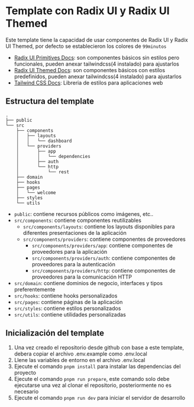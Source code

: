 # Template con Radix UI y Radix UI Themed

Este template tiene la capacidad de usar componentes de Radix UI y Radix UI Themed, por defecto se establecieron los colores de `99minutos`

- [Radix UI Primitives Docs](https://www.radix-ui.com/primitives/docs/overview/introduction): son componentes básicos sin estilos pero funcionales, pueden anexar tailwindcss(4 instalado) para ajustarlos
- [Radix UI Themed Docs](https://www.radix-ui.com/themes/docs/overview/getting-started): son componentes básicos con estilos predefinidos, pueden anexar tailwindcss(4 instalado) para ajustarlos
- [Tailwind CSS Docs](https://tailwindcss.com/): Libreria de estilos para aplicaciones web

## Estructura del template

```
.
├── public
└── src
    ├── components
    │   ├── layouts
    │   │   └── dashboard
    │   └── providers
    │       ├── app
    │       │   └── dependencies
    │       ├── auth
    │       └── http
    │           └── rest
    ├── domain
    ├── hooks
    ├── pages
    │   └── welcome
    ├── styles
    └── utils
```

- `public`: contiene recursos públicos como imágenes, etc..
- `src/components`: contiene componentes reutilizables
  - `src/components/layouts`: contiene los layouts disponibles para diferentes presentaciones de la aplicación
  - `src/components/providers`: contiene componentes de proveedores
    - `src/components/providers/app`: contiene componentes de proveedores para la aplicación
    - `src/components/providers/auth`: contiene componentes de proveedores para la autenticación
    - `src/components/providers/http`: contiene componentes de proveedores para la comunicación HTTP
- `src/domain`: contiene dominios de negocio, interfaces y tipos preferentemente
- `src/hooks`: contiene hooks personalizados
- `src/pages`: contiene páginas de la aplicación
- `src/styles`: contiene estilos personalizados
- `src/utils`: contiene utilidades personalizadas

## Inicialización del template

1. Una vez creado el repositorio desde github con base a este template, debera copiar el archivo .env.example como .env.local
2. Llene las variables de entorno en el archivo .env.local
3. Ejecute el comando `pnpm install` para instalar las dependencias del proyecto
4. Ejecute el comando `pnpm run prepare`, este comando solo debe ejecutarse una vez al clonar el repositorio, posteriormente no es necesario
5. Ejecute el comando `pnpm run dev` para iniciar el servidor de desarrollo
